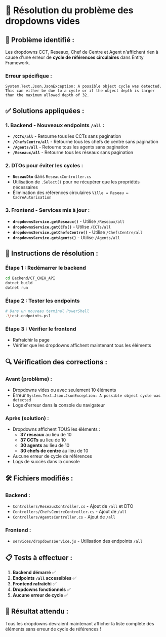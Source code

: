 # 🔧 Résolution du problème des dropdowns vides

## 🎯 **Problème identifié :**
Les dropdowns CCT, Reseaux, Chef de Centre et Agent n'affichent rien à cause d'une erreur de **cycle de références circulaires** dans Entity Framework.

### **Erreur spécifique :**
```
System.Text.Json.JsonException: A possible object cycle was detected. 
This can either be due to a cycle or if the object depth is larger than the maximum allowed depth of 32.
```

## ✅ **Solutions appliquées :**

### **1. Backend - Nouveaux endpoints `/all` :**
- **`/CCTs/all`** - Retourne tous les CCTs sans pagination
- **`/ChefsCentre/all`** - Retourne tous les chefs de centre sans pagination  
- **`/Agents/all`** - Retourne tous les agents sans pagination
- **`/Reseaux/all`** - Retourne tous les réseaux sans pagination

### **2. DTOs pour éviter les cycles :**
- **`ReseauDto`** dans `ReseauxController.cs`
- Utilisation de `.Select()` pour ne récupérer que les propriétés nécessaires
- Élimination des références circulaires `Ville ↔ Reseau ↔ CadreAutorisation`

### **3. Frontend - Services mis à jour :**
- **`dropdownsService.getReseaux()`** - Utilise `/Reseaux/all`
- **`dropdownsService.getCCTs()`** - Utilise `/CCTs/all`
- **`dropdownsService.getChefsCentre()`** - Utilise `/ChefsCentre/all`
- **`dropdownsService.getAgents()`** - Utilise `/Agents/all`

## 🚀 **Instructions de résolution :**

### **Étape 1 : Redémarrer le backend**
```bash
cd Backend/CT_CNEH_API
dotnet build
dotnet run
```

### **Étape 2 : Tester les endpoints**
```bash
# Dans un nouveau terminal PowerShell
.\test-endpoints.ps1
```

### **Étape 3 : Vérifier le frontend**
- Rafraîchir la page
- Vérifier que les dropdowns affichent maintenant tous les éléments

## 🔍 **Vérification des corrections :**

### **Avant (problème) :**
- Dropdowns vides ou avec seulement 10 éléments
- Erreur `System.Text.Json.JsonException: A possible object cycle was detected`
- Logs d'erreur dans la console du navigateur

### **Après (solution) :**
- Dropdowns affichent TOUS les éléments :
  - **37 réseaux** au lieu de 10
  - **37 CCTs** au lieu de 10
  - **30 agents** au lieu de 10
  - **30 chefs de centre** au lieu de 10
- Aucune erreur de cycle de références
- Logs de succès dans la console

## 🛠️ **Fichiers modifiés :**

### **Backend :**
- `Controllers/ReseauxController.cs` - Ajout de `/all` et DTO
- `Controllers/ChefsCentreController.cs` - Ajout de `/all`
- `Controllers/AgentsController.cs` - Ajout de `/all`

### **Frontend :**
- `services/dropdownsService.js` - Utilisation des endpoints `/all`

## 📋 **Tests à effectuer :**

1. **Backend démarré** ✅
2. **Endpoints `/all` accessibles** ✅
3. **Frontend rafraîchi** ✅
4. **Dropdowns fonctionnels** ✅
5. **Aucune erreur de cycle** ✅

## 🎉 **Résultat attendu :**
Tous les dropdowns devraient maintenant afficher la liste complète des éléments sans erreur de cycle de références !
